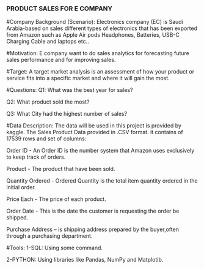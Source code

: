 ### PRODUCT SALES FOR E COMPANY


#Company Background (Scenario):
Electronics company (EC) is Saudi Arabia-based on sales different types of electronics that has been exported from Amazon such as Apple Air pods Headphones, Batteries, USB-C Charging Cable and laptops etc..

#Motivation:
E company want to do sales analytics for forecasting future sales performance and for improving sales.

#Target:
A target market analysis is an assessment of how your product or service fits into a specific market and where it will gain the most.

#Questions:
Q1: What was the best year for sales?

Q2: What product sold the most?

Q3: What City had the highest number of sales?

#Data Description:
The data will be used in this project is provided by kaggle. The Sales Product Data provided in .CSV format. it contains of 17539 rows and set of columns:

Order ID - An Order ID is the number system that Amazon uses exclusively to keep track of orders.

Product - The product that have been sold.

Quantity Ordered - Ordered Quantity is the total item quantity ordered in the initial order.

Price Each - The price of each product.

Order Date - This is the date the customer is requesting the order be shipped.

Purchase Address – is shipping address prepared by the buyer,often through a purchasing department.

#Tools:
1-SQL:
Using some command.

2-PYTHON:
Using libraries like Pandas, NumPy and Matplotib.
